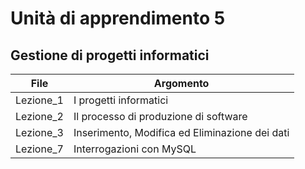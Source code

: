 # Unità di apprendimento 5
## Gestione di progetti informatici

|File|Argomento|
|----|-----|
|Lezione_1|I progetti informatici|
|Lezione_2|Il processo di produzione di software|
|Lezione_3|Inserimento, Modifica ed Eliminazione dei dati|
|Lezione_7|Interrogazioni con MySQL|
